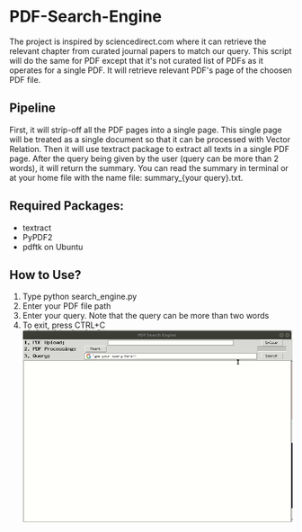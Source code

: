# PDF-Search-Engine
The project is inspired by sciencedirect.com where it can retrieve the relevant chapter from curated journal papers to match our query. This script will do the same for PDF except that it's not curated list of PDFs as it operates for a single PDF. It will retrieve relevant PDF's page of the choosen PDF file. 

## Pipeline
First, it will strip-off all the PDF pages into a single page. This single page will be treated as a single document so that it can be processed with Vector Relation. Then it will use textract package to extract all texts in a single PDF page. After the query being given by the user (query can be more than 2 words), it will return the summary. You can read the summary in terminal or at your home file with the name file: summary_{your query}.txt.

## Required Packages:
- textract
- PyPDF2
- pdftk on Ubuntu

## How to Use?
1. Type python search_engine.py
2. Enter your PDF file path
3. Enter your query. Note that the query can be more than two words
4. To exit, press CTRL+C
![til](instruction.gif)

